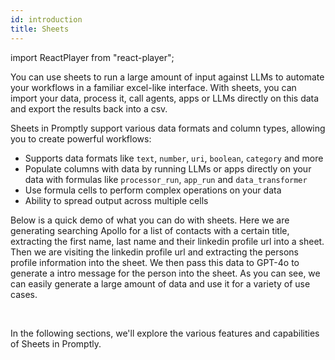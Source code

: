 ```yaml
---
id: introduction
title: Sheets
---
```


import ReactPlayer from "react-player";

You can use sheets to run a large amount of input against LLMs to automate your workflows in a familiar excel-like interface. With sheets, you can import your data, process it, call agents, apps or LLMs directly on this data and export the results back into a csv.

Sheets in Promptly support various data formats and column types, allowing you to create powerful workflows:

- Supports data formats like `text`, `number`, `uri`, `boolean`, `category` and more
- Populate columns with data by running LLMs or apps directly on your data with formulas like `processor_run`, `app_run` and `data_transformer`
- Use formula cells to perform complex operations on your data
- Ability to spread output across multiple cells

Below is a quick demo of what you can do with sheets. Here we are generating searching Apollo for a list of contacts with a certain title, extracting the first name, last name and their linkedin profile url into a sheet. Then we are visiting the linkedin profile url and extracting the persons profile information into the sheet. We then pass this data to GPT-4o to generate a intro message for the person into the sheet. As you can see, we can easily generate a large amount of data and use it for a variety of use cases.

<ReactPlayer
  playing
  controls
  url="/videos/sheets-demo.mp4"
  width="900px"
  height="500px"  
  loop
/>

<br />

In the following sections, we'll explore the various features and capabilities of Sheets in Promptly.